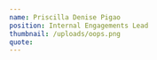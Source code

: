 ```yaml
---
name: Priscilla Denise Pigao
position: Internal Engagements Lead
thumbnail: /uploads/oops.png
quote:
---
```

